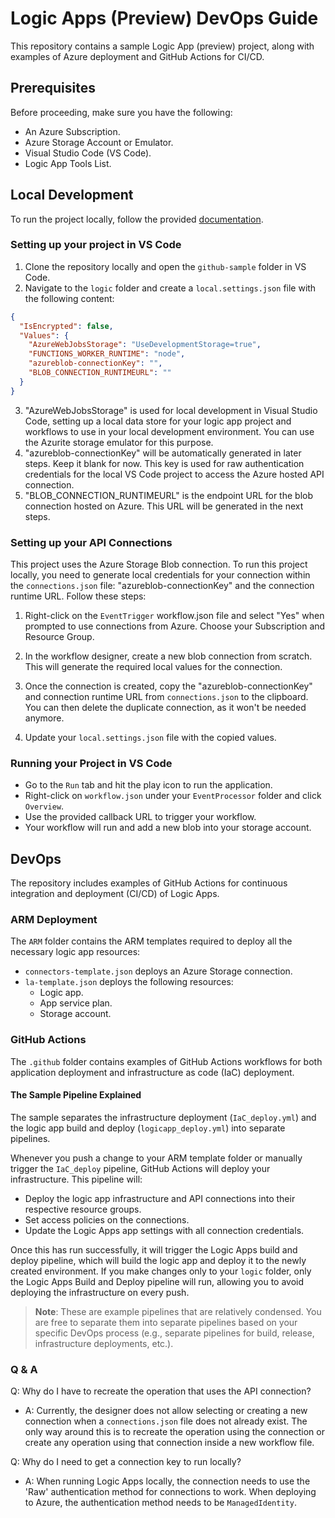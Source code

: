 # Logic Apps (Preview) DevOps Guide

This repository contains a sample Logic App (preview) project, along with examples of Azure deployment and GitHub Actions for CI/CD.

## Prerequisites

Before proceeding, make sure you have the following:

- An Azure Subscription.
- Azure Storage Account or Emulator.
- Visual Studio Code (VS Code).
- Logic App Tools List.

## Local Development

To run the project locally, follow the provided [documentation](https://docs.microsoft.com/azure/logic-apps/create-stateful-stateless-workflows-visual-studio-code#run-test-and-debug-locally).

### Setting up your project in VS Code

1. Clone the repository locally and open the `github-sample` folder in VS Code.
2. Navigate to the `logic` folder and create a `local.settings.json` file with the following content:

```json
{
  "IsEncrypted": false,
  "Values": {
    "AzureWebJobsStorage": "UseDevelopmentStorage=true",
    "FUNCTIONS_WORKER_RUNTIME": "node",
    "azureblob-connectionKey": "",
    "BLOB_CONNECTION_RUNTIMEURL": ""
  }
}
```

3. "AzureWebJobsStorage" is used for local development in Visual Studio Code, setting up a local data store for your logic app project and workflows to use in your local development environment. You can use the Azurite storage emulator for this purpose.
4. "azureblob-connectionKey" will be automatically generated in later steps. Keep it blank for now. This key is used for raw authentication credentials for the local VS Code project to access the Azure hosted API connection.
5. "BLOB_CONNECTION_RUNTIMEURL" is the endpoint URL for the blob connection hosted on Azure. This URL will be generated in the next steps.

### Setting up your API Connections

This project uses the Azure Storage Blob connection. To run this project locally, you need to generate local credentials for your connection within the `connections.json` file: "azureblob-connectionKey" and the connection runtime URL. Follow these steps:

1. Right-click on the `EventTrigger` workflow.json file and select "Yes" when prompted to use connections from Azure. Choose your Subscription and Resource Group.

2. In the workflow designer, create a new blob connection from scratch. This will generate the required local values for the connection.

3. Once the connection is created, copy the "azureblob-connectionKey" and connection runtime URL from `connections.json` to the clipboard. You can then delete the duplicate connection, as it won't be needed anymore.

4. Update your `local.settings.json` file with the copied values.

### Running your Project in VS Code

- Go to the `Run` tab and hit the play icon to run the application.
- Right-click on `workflow.json` under your `EventProcessor` folder and click `Overview`.
- Use the provided callback URL to trigger your workflow.
- Your workflow will run and add a new blob into your storage account.

## DevOps

The repository includes examples of GitHub Actions for continuous integration and deployment (CI/CD) of Logic Apps.

### ARM Deployment

The `ARM` folder contains the ARM templates required to deploy all the necessary logic app resources:

- `connectors-template.json` deploys an Azure Storage connection.
- `la-template.json` deploys the following resources:
  - Logic app.
  - App service plan.
  - Storage account.

### GitHub Actions

The `.github` folder contains examples of GitHub Actions workflows for both application deployment and infrastructure as code (IaC) deployment.

#### The Sample Pipeline Explained

The sample separates the infrastructure deployment (`IaC_deploy.yml`) and the logic app build and deploy (`logicapp_deploy.yml`) into separate pipelines.

Whenever you push a change to your ARM template folder or manually trigger the `IaC_deploy` pipeline, GitHub Actions will deploy your infrastructure. This pipeline will:

- Deploy the logic app infrastructure and API connections into their respective resource groups.
- Set access policies on the connections.
- Update the Logic Apps app settings with all connection credentials.

Once this has run successfully, it will trigger the Logic Apps build and deploy pipeline, which will build the logic app and deploy it to the newly created environment. If you make changes only to your `logic` folder, only the Logic Apps Build and Deploy pipeline will run, allowing you to avoid deploying the infrastructure on every push.

> **Note**: These are example pipelines that are relatively condensed. You are free to separate them into separate pipelines based on your specific DevOps process (e.g., separate pipelines for build, release, infrastructure deployments, etc.).

### Q & A

Q: Why do I have to recreate the operation that uses the API connection?

- A: Currently, the designer does not allow selecting or creating a new connection when a `connections.json` file does not already exist. The only way around this is to recreate the operation using the connection or create any operation using that connection inside a new workflow file.

Q: Why do I need to get a connection key to run locally?

- A: When running Logic Apps locally, the connection needs to use the 'Raw' authentication method for connections to work. When deploying to Azure, the authentication method needs to be `ManagedIdentity`.